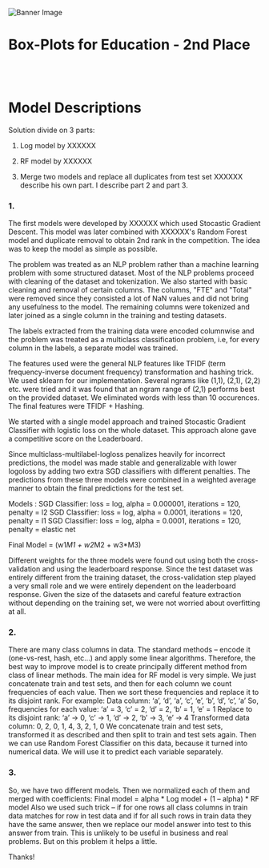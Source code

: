 ![Banner Image](https://s3.amazonaws.com/drivendata/comp_images/4.jpg)
# Box-Plots for Education - 2nd Place
<br><br>
# Model Descriptions

Solution divide on 3 parts:
1. Log model by XXXXXX

2. RF model by XXXXXX

3. Merge two models and replace all duplicates from test set
XXXXXX describe his own part. I describe part 2 and part 3.

### 1.
The first models were developed by XXXXXX which used Stocastic Gradient Descent. This model was later combined with XXXXXX's
Random Forest model and duplicate removal to obtain 2nd rank in the competition. The idea was to keep the model as simple as possible.

The problem was treated as an NLP problem rather than a machine learning problem with some structured dataset. Most of the NLP problems
proceed with cleaning of the dataset and tokenization. We also started with basic cleaning and removal of certain columns. The columns,
"FTE" and "Total" were removed since they consisted a lot of NaN values and did not bring any usefulness to the model. The remaining columns
were tokenized and later joined as a single column in the training and testing datasets.

The labels extracted from the training data were encoded columnwise and the problem was treated as a multiclass classification problem, i.e,
for every column in the labels, a separate model was trained.

The features used were the general NLP features like TFIDF (term frequency-inverse document frequency) transformation and hashing trick.
We used sklearn for our implementation. Several ngrams like (1,1), (2,1), (2,2) etc. were tried and it was found that an ngram range of
(2,1) performs best on the provided dataset. We eliminated words with less than 10 occurences. The final features were TFIDF + Hashing.

We started with a single model approach and trained Stocastic Gradient Classifier with logistic loss on the whole dataset.
This approach alone gave a competitive score on the Leaderboard.

Since multiclass-multilabel-logloss penalizes heavily for incorrect predictions, the model was made stable and generalizable with
lower logoloss by adding two extra SGD classifiers with different penalties. The predictions from these three models were combined in a
weighted average manner to obtain the final predictions for the test set.

Models :
	SGD Classifier: loss = log, alpha = 0.000001, iterations = 120, penalty = l2
	SGD Classifier: loss = log, alpha = 0.0001, iterations = 120, penalty = l1
	SGD Classifier: loss = log, alpha = 0.0001, iterations = 120, penalty = elastic net

Final Model = (w1*M1 + w2*M2 + w3*M3)

Different weights for the three models were found out using both the cross-validation and using the leaderboard response. Since the test dataset
was entirely different from the training dataset, the cross-validation step played a very small role and we were entirely dependent on the leaderboard
response. Given the size of the datasets and careful feature extraction without depending on the training set, we were not worried about overfitting at all.

### 2.
There are many class columns in data. The standard methods – encode it (one-vs-rest, hash, etc…) and apply some linear algorithms. Therefore, the best way to improve model is to create principally different method from class of linear methods.
The main idea for RF model is very simple. We just concatenate train and test sets, and then for each column we count frequencies of each value. Then we sort these frequencies and replace it to its disjoint rank. For example:
Data column: ‘a’, ‘d’, ‘a’, ‘c’, ‘e’, ‘b’, ‘d’, ‘c’, ‘a’
So, frequencies for each value:
‘a’ = 3, ‘c’ = 2, ‘d’ = 2, ‘b’ = 1, ‘e’ = 1
Replace to its disjoint rank:
‘a’ -> 0, ‘c’ -> 1, ‘d’ -> 2, ‘b’ -> 3, ‘e’ -> 4
Transformed data column: 0, 2, 0, 1, 4, 3, 2, 1, 0
We concatenate train and test sets, transformed it as described and then split to train and test sets again. Then we can use Random Forest Classifier on this data, because it turned into numerical data. We will use it to predict each variable separately.

### 3.
So, we have two different models. Then we normalized each of them and merged with coefficients:
Final model = alpha * Log model + (1 – alpha) * RF model
Also we used such trick – if for one rows all class columns in train data matches for row in test data and if for all such rows in train data they have the same answer, then we replace our model answer into test to this answer from train. This is unlikely to be useful in business and real problems. But on this problem it helps a little.

Thanks!
